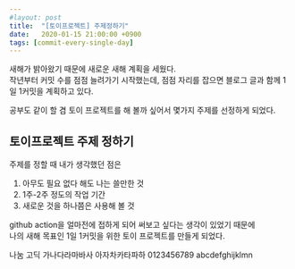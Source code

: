 ```yaml
---
#layout: post
title:  "[토이프로젝트] 주제정하기"
date:   2020-01-15 21:00:00 +0900
tags: [commit-every-single-day]
---
```


새해가 밝아왔기 때문에 새로운 새해 계획을 세웠다.  
작년부터 커밋 수를 점점 늘려가기 시작했는데, 점점 자리를 잡으면 블로그 글과 함께 1일 1커밋을 계획하고 있다.

공부도 같이 할 겸 토이 프로젝트를 해 볼까 싶어서 몇가지 주제를 선정하게 되었다.

## 토이프로젝트 주제 정하기
주제를 정할 때 내가 생각했던 점은

1. 아무도 필요 없다 해도 나는 쓸만한 것
2. 1주-2주 정도의 작업 기간
3. 새로운 것을 하나쯤은 사용해 볼 것

github action을 얼마전에 접하게 되어 써보고 싶다는 생각이 있었기 때문에  
나의 새해 목표인 1일 1커밋을 위한 토이 프로젝트를 만들게 되었다.

나눔 고딕 
가나다라마바사 아자차카타파하
0123456789
abcdefghijklmn 
